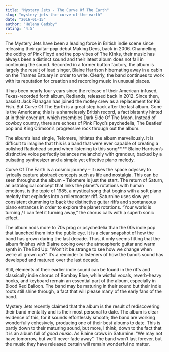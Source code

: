 ```yaml
---
title: "Mystery Jets - The Curve Of The Earth"
slug: "mystery-jets-the-curve-of-the-earth"
date: "2016-01-15"
author: "Helena Gadsby"
rating: "4.5"
---
```


The Mystery Jets have been a leading force in British indie scene since releasing their guitar-pop debut Making Dens, back in 2006. Channelling the oddity of Pink Floyd and the pop vibes of The Kinks, their music has always been a distinct sound and their latest album does not fail in continuing the sound. Recorded in a former button factory, the album is largely the result of lead singer, Blaine Harrison hibernating away in a cabin on the Thames Estuary in order to write. Clearly, the band continues to work with its reputation for creation and recording music in unusual places.

It has been nearly four years since the release of their American-infused, Texas-recorded forth album, Redlands, released back in 2012. Since then, bassist Jack Flanagan has joined the motley crew as a replacement for Kai Fish. But Curve Of The Earth is a great step back after the last album. Gone is the Americana; this is a shamelessly British record, a fact blatantly hinted at in their cover art, which resembles Dark Side Of The Moon. Instead of cowboy country, there are echoes of Pink Floyd’s psychedelia, The Beatles’ pop and King Crimson’s progressive rock through out the album.

The album’s lead single, Telomere, initiates the album marvellously. It is difficult to imagine that this is a band that were ever capable of creating a polished Radiohead sound when listening to this song**.** Blaine Harrison’s distinctive voice perfectly balances melancholy with grandeur, backed by a pulsating synthesizer and a simple yet effective piano melody.

Curve Of The Earth is a cosmic journey – it uses the space odyssey to lyrically capture abstract concepts such as life and nostalgia. This can be seen throughout the album – Telomere is just the start. The return of Saturn, an astrological concept that links the planet’s rotations with human emotions, is the topic of 1985, a mystical song that begins with a soft piano melody that explodes into a rollercoaster riff. Saturnine uses slow yet consistent drumming to back the distinctive guitar riffs and spontaneous piano entrances in order to explore the planet rotations. “Your world is turning / I can feel it turning away,” the chorus calls with a superb sonic effect.

The album nods more to 70s prog or psychedelia than the 00s indie pop that launched them into the public eye. It is a clear snapshot of how the band has grown during the last decade. Thus, it only seems fitting that the album finishes with Blaine cooing over the atmospheric guitar and warm synth in The End Up: “Won’t it be strange to see how we change when we’re all grown up?” It’s a reminder to listeners of how the band’s sound has developed and matured over the last decade.

Still, elements of their earlier indie sound can be found in the riffs and classically indie chorus of Bombay Blue, while wistful vocals, reverb-heavy hooks, and keyboard remain an essential part of the album, especially in Blood Red Balloon. The band may be maturing in their sound but their indie roots still shine through, a fact that will please many of the early fans of the band.

Mystery Jets recently claimed that the album is the result of rediscovering their band mentality and is their most personal to date. The album is clear evidence of this, for it sounds effortlessly smooth; the band are working wonderfully cohesively, producing one of their best albums to date. This is partly down to their maturing sound, but more, I think, down to the fact that it is an album full of _good music_. As Blaine crows in Saturnine: “We may not have tomorrow, but we’ll never fade away”. The band won’t last forever, but the music they have released certain will remain wonderful no matter.
